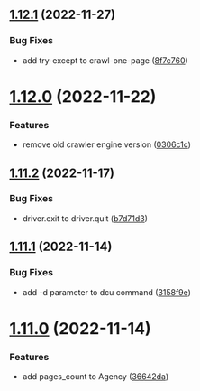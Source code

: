 ## [1.12.1](https://github.com/ghorbani-mohammad/Crawler-Framework/compare/v1.12.0...v1.12.1) (2022-11-27)


### Bug Fixes

* add try-except to crawl-one-page ([8f7c760](https://github.com/ghorbani-mohammad/Crawler-Framework/commit/8f7c76077a4a36a4da3bac586c59cf91295f2180))



# [1.12.0](https://github.com/ghorbani-mohammad/Crawler-Framework/compare/v1.11.2...v1.12.0) (2022-11-22)


### Features

* remove old crawler engine version ([0306c1c](https://github.com/ghorbani-mohammad/Crawler-Framework/commit/0306c1c8a20e58dcb8bebc5ba97f735c255d9042))



## [1.11.2](https://github.com/ghorbani-mohammad/Crawler-Framework/compare/v1.11.1...v1.11.2) (2022-11-17)


### Bug Fixes

* driver.exit to driver.quit ([b7d71d3](https://github.com/ghorbani-mohammad/Crawler-Framework/commit/b7d71d3aea15f0e4d5629f32380f70e8674ad173))



## [1.11.1](https://github.com/ghorbani-mohammad/Crawler-Framework/compare/v1.11.0...v1.11.1) (2022-11-14)


### Bug Fixes

* add -d parameter to dcu command ([3158f9e](https://github.com/ghorbani-mohammad/Crawler-Framework/commit/3158f9e1e66e39119e399923461cae46d77eeb40))



# [1.11.0](https://github.com/ghorbani-mohammad/Crawler-Framework/compare/v1.10.0...v1.11.0) (2022-11-14)


### Features

* add pages_count to Agency ([36642da](https://github.com/ghorbani-mohammad/Crawler-Framework/commit/36642daca8a39a0cbffeaa59326db3ca29a822c1))




